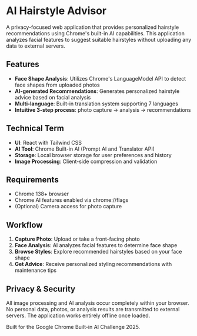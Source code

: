 # AI Hairstyle Advisor

A privacy-focused web application that provides personalized hairstyle recommendations using Chrome's built-in AI capabilities. This application analyzes facial features to suggest suitable hairstyles without uploading any data to external servers.

## Features

- **Face Shape Analysis**: Utilizes Chrome's LanguageModel API to detect face shapes from uploaded photos
- **AI-generated Recommendations**: Generates personalized hairstyle advice based on facial analysis
- **Multi-language**: Built-in translation system supporting 7 languages
- **Intuitive 3-step process**: photo capture → analysis → recommendations

## Technical Term

- **UI**: React with Tailwind CSS
- **AI Tool**: Chrome Built-in AI (Prompt AI and Translator API)
- **Storage**: Local browser storage for user preferences and history
- **Image Processing**: Client-side compression and validation

## Requirements

- Chrome 138+ browser
- Chrome AI features enabled via chrome://flags
- (Optional) Camera access for photo capture

## Workflow

1. **Capture Photo**: Upload or take a front-facing photo
2. **Face Analysis**: AI analyzes facial features to determine face shape
3. **Browse Styles**: Explore recommended hairstyles based on your face shape
4. **Get Advice**: Receive personalized styling recommendations with maintenance tips

## Privacy & Security

All image processing and AI analysis occur completely within your browser. No personal data, photos, or analysis results are transmitted to external servers. The application works entirely offline once loaded.

Built for the Google Chrome Built-in AI Challenge 2025.

